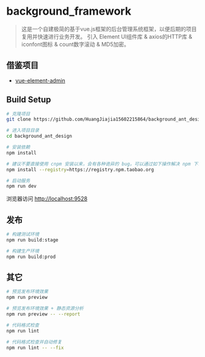 # background_framework

> 这是一个自建极简的基于vue.js框架的后台管理系统框架，以便后期的项目复用并快速进行业务开发。
引入 Element UI组件库 & axios的HTTP库 & iconfont图标 & count数字滚动 & MD5加密。

## 借鉴项目

- [vue-element-admin](https://github.com/PanJiaChen/vue-element-admin)


## Build Setup

```bash
# 克隆项目
git clone https://github.com/HuangJiajia15602215864/background_ant_design

# 进入项目目录
cd background_ant_design

# 安装依赖
npm install

# 建议不要直接使用 cnpm 安装以来，会有各种诡异的 bug。可以通过如下操作解决 npm 下载速度慢的问题
npm install --registry=https://registry.npm.taobao.org

# 启动服务
npm run dev
```

浏览器访问 [http://localhost:9528](http://localhost:9528)

## 发布

```bash
# 构建测试环境
npm run build:stage

# 构建生产环境
npm run build:prod
```

## 其它

```bash
# 预览发布环境效果
npm run preview

# 预览发布环境效果 + 静态资源分析
npm run preview -- --report

# 代码格式检查
npm run lint

# 代码格式检查并自动修复
npm run lint -- --fix
```